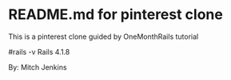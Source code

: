 # README.md for pinterest clone

This is a pinterest clone guided by OneMonthRails tutorial

#rails -v 
Rails 4.1.8

By: Mitch Jenkins
